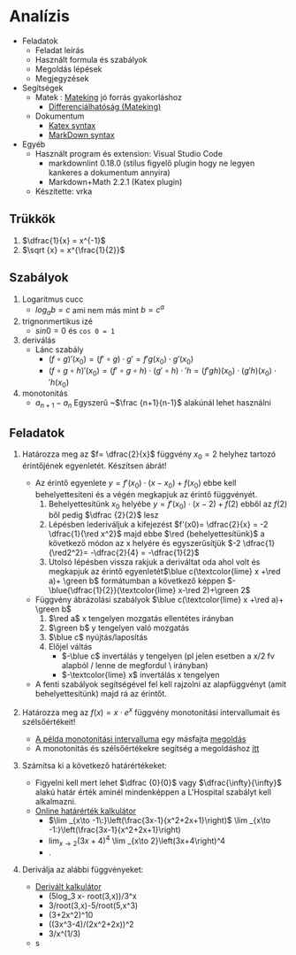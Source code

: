 # Analízis

- Feladatok
  - Feladat leírás
  - Használt formula és szabályok
  - Megoldás lépések
  - Megjegyzések
- Segítségek
  - Matek : [Mateking](https://www.mateking.hu) jó forrás gyakorláshoz
    - [Differenciálhatóság (Mateking)](https://www.mateking.hu/system/files/docs/differencialhatosag.pdf)
  - Dokumentum
    - [Katex syntax](https://khan.github.io/KaTeX/function-support.html)
    - [MarkDown syntax](https://github.com/adam-p/markdown-here/wiki/Markdown-Cheatsheet)
- Egyéb
  - Használt program és extension: Visual Studio Code
    - markdownlint  0.18.0 (stílus figyelő plugin hogy ne legyen kankeres a dokumentum annyira)
    - Markdown+Math 2.2.1 (Katex plugin)
  - Készítette: vrka

## Trükkök

1. $\dfrac{1}{x} = x^{-1}$
2. $\sqrt {x} = x^{\frac{1}{2}}$

## Szabályok

1. Logaritmus cucc
    - $log_a b = c$ ami nem más mint $b = c^a$
2. trignonmertikus izé
    - $sin 0 = 0$ és `cos 0 = 1`
3. deriválás
    - Lánc szabály
        - $(f\circ g)'(x_0) = (f'\circ  g)\cdot g' = f'g(x_0) \cdot g'(x_0)$
        - $(f\circ g \circ h)'(x_0) =(f'\circ g\circ h)\cdot(g'\circ h)\cdot'h= (f'gh)(x_0)\cdot(g'h)(x_0)\cdot'h(x_0)$
4. monotonitás
   - $a_{n+1} - a_n$ Egyszerű ~$\frac {n+1}{n-1}$ alakúnál lehet használni

## Feladatok

1. Határozza meg az $f= \dfrac{2}{x}$ függvény $x_0=2$ helyhez tartozó érintőjének egyenletét. Készítsen ábrát!
    - Az érintő egyenlete $y=f'(x_0)\cdot(x-x_0)+f(x_0)$ ebbe kell behelyettesíteni és a végén megkapjuk az érintő függvényét.
        1. Behelyettesítünk $x_0$ helyébe $y= f'(x_0)\cdot(x-2)+f(2)$ ebből az $f(2)$ ből pedig $\dfrac {2}{2}$ lesz
        2. Lépésben lederiváljuk a kifejezést $f'(x0)= \dfrac{2}{x} = -2 \dfrac{1}{\red x^2}$ majd ebbe $\red {behelyettesítünk}$ a következő módon az x helyére és egyszerűsítjük $-2 \dfrac{1}{\red2^2}= -\dfrac{2}{4} = -\dfrac{1}{2}$
        3. Utolsó lépésben vissza rakjuk a deriváltat oda ahol volt és megkapjuk az érintő egyenletét$\blue c(\textcolor{lime} x +\red a)+ \green b$ formátumban a következő képpen $-\blue{\dfrac{1}{2}}(\textcolor{lime} x-\red 2)+\green 2$
    - Függvény ábrázolási szabályok $\blue c(\textcolor{lime} x +\red a)+ \green b$
        1. $\red a$ x tengelyen mozgatás ellentétes irányban
        2. $\green b$ y tengelyen való mozgatás
        3. $\blue c$ nyújtás/laposítás
        4. Előjel váltás
            - $-\blue c$ invertálás y tengelyen (pl jelen esetben a x/2 fv alapból / lenne de megfordul \ irányban)
            - $-\textcolor{lime} x$ invertálás x tengelyen
    - A fenti szabályok segítségével fel kell rajzolni az alapfüggvényt (amit behelyettesítünk) majd rá az érintőt.
2. Határozza meg az $f(x)=x\cdot e^x$ függvény monotonitási intervallumait és szélsőértékeit!
    - [A példa monotonitási intervalluma](https://www.youtube.com/watch?v=7cwN7Os8tf4) egy másfajta [megoldás](https://www.youtube.com/watch?v=xaLubQigeiA&t=577s)
    - A monotonitás és szélsőértékekre segítség a megoldáshoz [itt](https://www.mateking.hu/analizis-1/fuggvenyvizsgalat-gazdasagi-feladatok/a-fuggvenyvizsgalat-lepesei)
    
3. Számítsa ki a következő határértékeket:
    - Figyelni kell mert lehet $\dfrac {0}{0}$ vagy $\dfrac{\infty}{\infty}$ alakú határ érték aminél mindenképpen a L'Hospital szabályt kell alkalmazni.
    - [Online határérték kalkulátor](https://www.symbolab.com/solver/limit-calculator/)
        - $\lim _{x\to -1\:}\left(\frac{3x-1}{x^2+2x+1}\right)$ \lim _{x\to -1\:}\left(\frac{3x-1}{x^2+2x+1}\right)
        - $\lim _{x\to 2}\left(3x+4\right)^4$ \lim _{x\to 2}\left(3x+4\right)^4
        - .
4. Deriválja az alábbi függvényeket:
    - [Derivált kalkulátor](https://www.derivative-calculator.net/)
        - (5log_3 x- root(3,x))/3^x
        - 3/root(3,x)-5/root(5,x^3)
        - (3+2x^2)^10
        - ((3x^3-4)/(2x^2+2x))^2
        - 3/x^(1/3)
    - s
